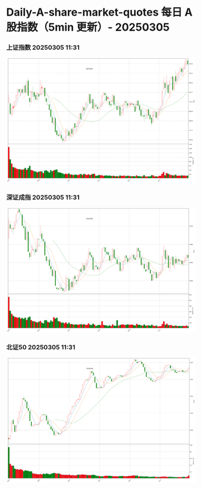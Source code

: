 
# Daily-A-share-market-quotes 每日 A 股指数（5min 更新）- 20250305

### 上证指数 20250305 11:31
![](./fig/2025/3/20250305-sh000001.png)

### 深证成指 20250305 11:31
![](./fig/2025/3/20250305-sz399001.png)

### 北证50 20250305 11:31
![](./fig/2025/3/20250305-bj899050.png)
